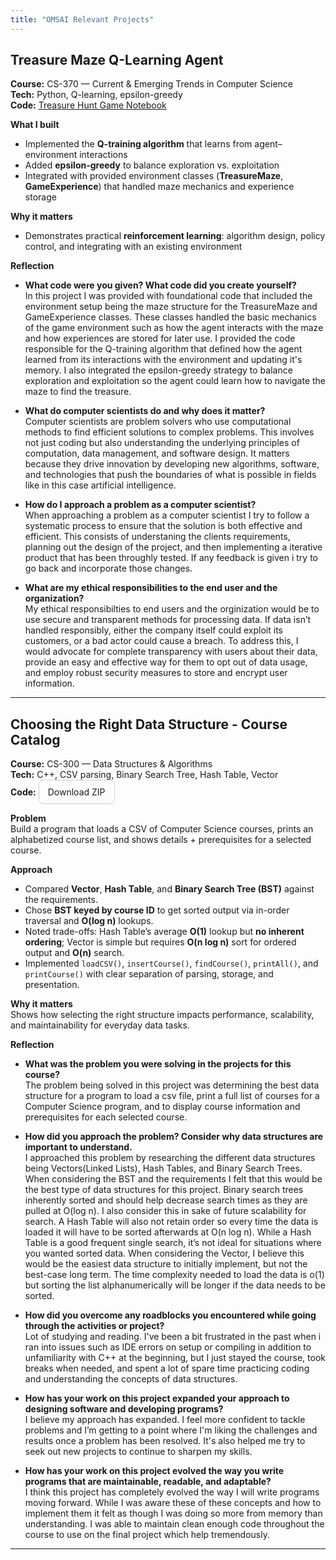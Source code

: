 ```yaml
---
title: "OMSAI Relevant Projects"
---
```


## Treasure Maze Q-Learning Agent
**Course:** CS-370 — Current & Emerging Trends in Computer Science  
**Tech:** Python, Q-learning, epsilon-greedy  <br>
**Code:** 
<a href="projects/cs370-dqn/Murray_Orion_ProjectTwo.html" target="_blank" rel="noopener">
  Treasure Hunt Game Notebook
</a>

**What I built**
- Implemented the **Q-training algorithm** that learns from agent–environment interactions
- Added **epsilon-greedy** to balance exploration vs. exploitation
- Integrated with provided environment classes (**TreasureMaze**, **GameExperience**) that handled maze mechanics and experience storage

**Why it matters**
- Demonstrates practical **reinforcement learning**: algorithm design, policy control, and integrating with an existing environment

**Reflection**

- **What code were you given? What code did you create yourself?**<br>
  In this project I was provided with foundational code that included the environment setup being the maze structure for the TreasureMaze and GameExperience classes. These classes handled the basic mechanics of the game environment such as how the agent interacts with the maze and how experiences are stored for later use. I provided the code responsible for the Q-training algorithm that defined how the agent learned from its interactions with the environment and updating it's memory. I also integrated the epsilon-greedy strategy to balance exploration and exploitation so the agent could learn how to navigate the maze to find the treasure.<br>

- **What do computer scientists do and why does it matter?**<br>
  Computer scientists are problem solvers who use computational methods to find efficient solutions to complex problems. This involves not just coding but also understanding the underlying principles of computation, data management, and software design. It matters because they drive innovation by developing new algorithms, software, and technologies that push the boundaries of what is possible in fields like in this case artificial intelligence.

- **How do I approach a problem as a computer scientist?**<br>
  When approaching a problem as a computer scientist I try to follow a systematic process to ensure that the solution is both effective and efficient. This consists of understaning the clients requirements, planning out the design of the project, and then implementing a iterative product that has been throughly tested. If any feedback is given i try to go back and incorporate those changes.

- **What are my ethical responsibilities to the end user and the organization?**<br>
  My ethical responsibilties to end users and the orginization would be to use secure and transparent methods for processing data. If data isn’t handled responsibly, either the company itself could exploit its customers, or a bad actor could cause a breach. To address this, I would advocate for complete transparency with users about their data, provide an easy and effective way for them to opt out of data usage, and employ robust security measures to store and encrypt user information.

---

## Choosing the Right Data Structure - Course Catalog 
**Course:** CS-300 — Data Structures & Algorithms  
**Tech:** C++, CSV parsing, Binary Search Tree, Hash Table, Vector  
**Code:**  <a href="{{ '/assets/downloads/cs300-bst.zip' | relative_url }}" download
   style="display:inline-block;padding:10px 14px;border:1px solid #ccc;border-radius:8px;text-decoration:none;">
 Download ZIP
</a>

**Problem**  
Build a program that loads a CSV of Computer Science courses, prints an alphabetized course list, and shows details + prerequisites for a selected course.

**Approach**  
- Compared **Vector**, **Hash Table**, and **Binary Search Tree (BST)** against the requirements.  
- Chose **BST keyed by course ID** to get sorted output via in-order traversal and **O(log n)** lookups.  
- Noted trade-offs: Hash Table’s average **O(1)** lookup but **no inherent ordering**; Vector is simple but requires **O(n log n)** sort for ordered output and **O(n)** search.  
- Implemented `loadCSV()`, `insertCourse()`, `findCourse()`, `printAll()`, and `printCourse()` with clear separation of parsing, storage, and presentation.

**Why it matters**  
Shows how selecting the right structure impacts performance, scalability, and maintainability for everyday data tasks.

**Reflection**

- **What was the problem you were solving in the projects for this course?**<br>
The problem being solved in this project was determining the best data structure for a program to load a csv file, print a full list of courses for a Computer Science program, and to display course information and prerequisites for each selected course.

- **How did you approach the problem? Consider why data structures are important to understand.**<br>
I approached this problem by researching the different data structures being Vectors(Linked Lists), Hash Tables, and Binary Search Trees. When considering the BST and the requirements I felt that this would be the best type of data structures for this project. Binary search trees inherently sorted and should help decrease search times as they are pulled at O(log n). I also consider this in sake of future scalability for search. A Hash Table will also not retain order so every time the data is loaded it will have to be sorted afterwards at O(n log n). While a Hash Table is a good frequent single search, it’s not ideal for situations where you wanted sorted data. When considering the Vector, I believe this would be the easiest data structure to initially implement, but not the best-case long term. The time complexity needed to load the data is o(1) but sorting the list alphanumerically will be longer if the data needs to be sorted.

- **How did you overcome any roadblocks you encountered while going through the activities or project?**<br>
Lot of studying and reading. I've been a bit frustrated in the past when i ran into issues such as IDE errors on setup or compiling in addition to unfamiliarity with C++ at the beginning, but I just stayed the course, took breaks when needed, and spent a lot of spare time practicing coding and understanding the concepts of data structures.

- **How has your work on this project expanded your approach to designing software and developing programs?**<br>
I believe my approach has expanded. I feel more confident to tackle problems and I’m getting to a point where I'm liking the challenges and results once a problem has been resolved. It's also helped me try to seek out new projects to continue to sharpen my skills.

- **How has your work on this project evolved the way you write programs that are maintainable, readable, and adaptable?**<br>
I think this project has completely evolved the way I will write programs moving forward. While I was aware these of these concepts and how to implement them it felt as though I was doing so more from memory than understanding. I was able to maintain clean enough code throughout the course to use on the final project which help tremendously.

---


<style>
/* Hide the theme’s header title line on this page only */
header .site-title,            /* Minima & many themes */
.page-header .project-name,    /* Cayman */
.page-title,                   /* Minimal Mistakes page title */
.breadcrumbs { display:none !important; }  /* if your theme shows a title as a breadcrumb */
</style>
